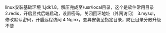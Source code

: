 linux安装基础环境
1.jdk1.8，解压完成至/usr/local目录，这个是软件常用目录
2.redis，开启显式后端启动，设置密码，关闭回环地址（外网访问）
3.mysql，修改默认密码，开启远程访问
4.Nginx，变异安装至指定目录，防止目录分散升级不便